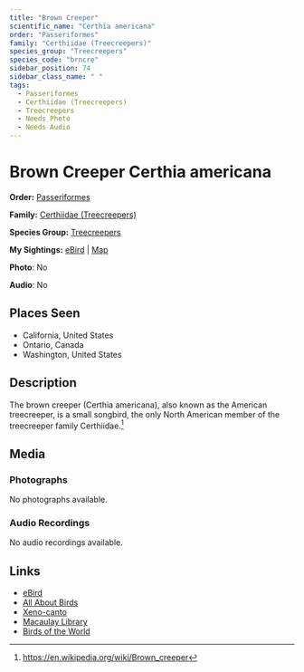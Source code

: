 ```yaml
---
title: "Brown Creeper"
scientific_name: "Certhia americana"
order: "Passeriformes"
family: "Certhiidae (Treecreepers)"
species_group: "Treecreepers"
species_code: "brncre"
sidebar_position: 74
sidebar_class_name: " "
tags: 
  - Passeriformes
  - Certhiidae (Treecreepers)
  - Treecreepers
  - Needs Photo
  - Needs Audio
---
```


# Brown Creeper <span className='sci_name'>Certhia americana</span>

**Order:** [Passeriformes](/tags/passeriformes)

**Family:** [Certhiidae (Treecreepers)](/tags/certhiidae-treecreepers)

**Species Group:** [Treecreepers](/tags/treecreepers)

**My Sightings:** [eBird](https://ebird.org/lifelist?r=world&time=life&spp=brncre) | [Map](/map?species_code=brncre)

**Photo**: No 

**Audio**: No

## Places Seen

* California, United States
* Ontario, Canada
* Washington, United States

## Description
The brown creeper (Certhia americana), also known as the American treecreeper, is a small songbird, the only North American member of the treecreeper family Certhiidae.[^1]

[^1]: https://en.wikipedia.org/wiki/Brown_creeper

## Media
### Photographs
No photographs available.

### Audio Recordings
No audio recordings available.

## Links
* [eBird](https://ebird.org/species/brncre) 
* [All About Birds](https://www.allaboutbirds.org/guide/brncre) 
* [Xeno-canto](https://www.xeno-canto.org/species/certhia-americana) 
* [Macaulay Library](https://search.macaulaylibrary.org/catalog?taxonCode=brncre&sort=rating_rank_desc)
* [Birds of the World](https://birdsoftheworld.org/bow/species/brncre)
